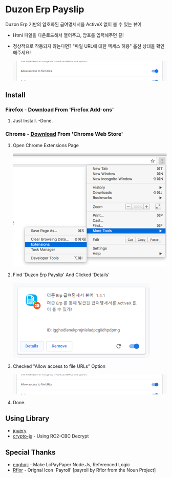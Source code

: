 # Duzon Erp Payslip

Duzon Erp 기반의 암호화된 급여명세서을 ActiveX 없이 볼 수 있는 뷰어

* Html 파일을 다운로드해서 열어주고, 암호를 입력해주면 끝!

* 정상적으로 작동되지 않는다면? "파일 URL에 대한 액세스 허용" 옵션 상태을 확인해주세요!
<br /><br />
![Allow_Access_To_File_URLs_IMG](./img/install_img/Allow_Access_To_File_URLs_IMG.png "Allow_Access_To_File_URLs_IMG")


## Install

### Firefox - [Download](https://addons.mozilla.org/ko/firefox/addon/duzon-erp-payslip/) From 'Firefox Add-ons'

1. Just Install. -Done.

### Chrome - [Download](https://chrome.google.com/webstore/detail/nplnninmekjdbcdggfkfjhhnbkendelb) From 'Chrome Web Store'

1. Open Chrome Extensions Page
<br /><br />
![Extensions_Settings_IMG](./img/install_img/Extensions_Settings_IMG.png "Extensions_Settings_IMG")

1. Find 'Duzon Erp Payslip' And Clicked 'Details'
<br /><br />
![Extension_Details_IMG](./img/install_img/Extension_Details_IMG.png "Extension_Details_IMG")

1. Checked "Allow access to file URLs" Option
<br /><br />
![Allow_Access_To_File_URLs_IMG](./img/install_img/Allow_Access_To_File_URLs_IMG.png "Allow_Access_To_File_URLs_IMG")

1. Done.


## Using Library

* [jquery](https://github.com/jquery/jquery)
* [crypto-js](https://github.com/tomyun/crypto-js) - Using RC2-CBC Decrypt


## Special Thanks

* [enghqii](https://github.com/enghqii) - Make LcPayPaper Node.Js, Referenced Logic
* [Rflor](https://thenounproject.com/rflor/) - Orignal Icon 'Payroll' [payroll by Rflor from the Noun Project]